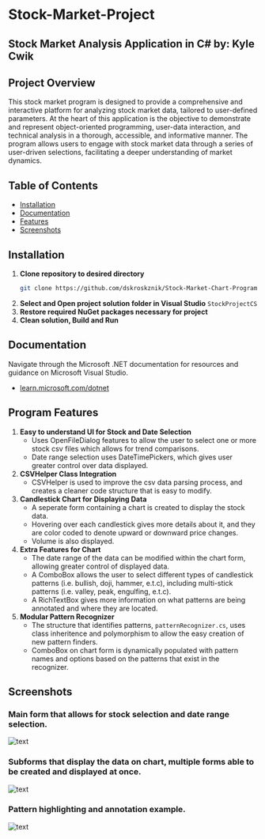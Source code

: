 # Stock-Market-Project
Stock Market Analysis Application in C# by: Kyle Cwik
---
## Project Overview
This stock market program is designed to provide a comprehensive and interactive platform for analyzing stock market data, tailored to user-defined parameters. At the heart of this application is the objective to demonstrate and represent object-oriented programming, user-data interaction, and technical analysis in a thorough, accessible, and informative manner. The program allows users to engage with stock market data through a series of user-driven selections, facilitating a deeper understanding of market dynamics.

## Table of Contents
- [Installation](#installation)
- [Documentation](#documentation)
- [Features](#features)
- [Screenshots](#screenshots)

## Installation
1. **Clone repository to desired directory**
   ```bash
   git clone https://github.com/dskroskznik/Stock-Market-Chart-Program.githttps://github.com/dskroskznik/Stock-Market-Chart-Program.git](https://github.com/KC1922/StockMarketDisplay.git```
2. **Select and Open project solution folder in Visual Studio**
   ```StockProjectCS```
3. **Restore required NuGet packages necessary for project**
4. **Clean solution, Build and Run**

## Documentation
Navigate through the Microsoft .NET documentation for resources and guidance on Microsoft Visual Studio.
  - [learn.microsoft.com/dotnet](https://learn.microsoft.com/en-us/dotnet/)

## Program Features
1. **Easy to understand UI for Stock and Date Selection**
   - Uses OpenFileDialog features to allow the user to select one or more stock csv files which allows for trend comparisons.
   - Date range selection uses DateTimePickers, which gives user greater control over data displayed.
2. **CSVHelper Class Integration**
   - CSVHelper is used to improve the csv data parsing process, and creates a cleaner code structure that is easy to modify.
3. **Candlestick Chart for Displaying Data**
   - A seperate form containing a chart is created to display the stock data.
   - Hovering over each candlestick gives more details about it, and they are color coded to denote upward or downward price changes.
   - Volume is also displayed.
4. **Extra Features for Chart**
   - The date range of the data can be modified within the chart form, allowing greater control of displayed data.
   - A ComboBox allows the user to select different types of candlestick patterns (i.e. bullish, doji, hammer, e.t.c), including multi-stick patterns (i.e. valley, peak, engulfing, e.t.c).
   - A RichTextBox gives more information on what patterns are being annotated and where they are located.
5. **Modular Pattern Recognizer**
   - The structure that identifies patterns, ```patternRecognizer.cs```, uses class inheritence and polymorphism to allow the easy creation of new pattern finders.
   - ComboBox on chart form is dynamically populated with pattern names and options based on the patterns that exist in the recognizer.

## Screenshots 
### Main form that allows for stock selection and date range selection.
![text](screenshots/screenshot1.PNG)

### Subforms that display the data on chart, multiple forms able to be created and displayed at once.
![text](screenshots/screenshot2.PNG)

### Pattern highlighting and annotation example.
![text](screenshots/screenshot3.PNG)


